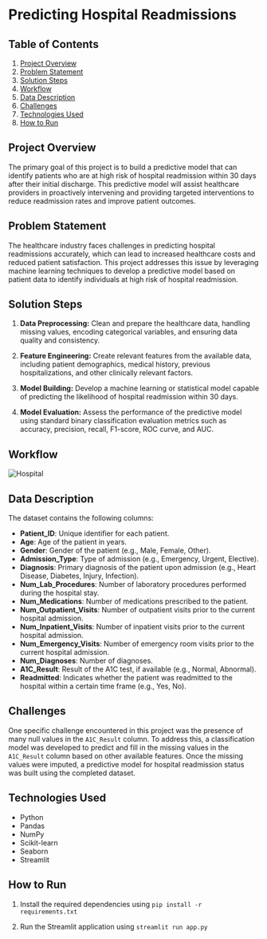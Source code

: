 # Predicting Hospital Readmissions

## Table of Contents

1. [Project Overview](#project-overview)
2. [Problem Statement](#problem-statement)
3. [Solution Steps](#solution-steps)
4. [Workflow](#workflow)
5. [Data Description](#data-description)
6. [Challenges](#challenges)
7. [Technologies Used](#technologies-used)
9. [How to Run](#how-to-run)

## Project Overview

The primary goal of this project is to build a predictive model that can identify patients who are at high risk of hospital readmission within 30 days after their initial discharge. This predictive model will assist healthcare providers in proactively intervening and providing targeted interventions to reduce readmission rates and improve patient outcomes.

## Problem Statement

The healthcare industry faces challenges in predicting hospital readmissions accurately, which can lead to increased healthcare costs and reduced patient satisfaction. This project addresses this issue by leveraging machine learning techniques to develop a predictive model based on patient data to identify individuals at high risk of hospital readmission.

## Solution Steps

1. **Data Preprocessing:** Clean and prepare the healthcare data, handling missing values, encoding categorical variables, and ensuring data quality and consistency.

2. **Feature Engineering:** Create relevant features from the available data, including patient demographics, medical history, previous hospitalizations, and other clinically relevant factors.

3. **Model Building:** Develop a machine learning or statistical model capable of predicting the likelihood of hospital readmission within 30 days. 

4. **Model Evaluation:** Assess the performance of the predictive model using standard binary classification evaluation metrics such as accuracy, precision, recall, F1-score, ROC curve, and AUC.

## Workflow

![Hospital](https://github.com/icodebest/Predicting-Hospital-Readmission)



## Data Description

The dataset contains the following columns:

- **Patient_ID**: Unique identifier for each patient.
- **Age**: Age of the patient in years.
- **Gender**: Gender of the patient (e.g., Male, Female, Other).
- **Admission_Type**: Type of admission (e.g., Emergency, Urgent, Elective).
- **Diagnosis**: Primary diagnosis of the patient upon admission (e.g., Heart Disease, Diabetes, Injury, Infection).
- **Num_Lab_Procedures**: Number of laboratory procedures performed during the hospital stay.
- **Num_Medications**: Number of medications prescribed to the patient.
- **Num_Outpatient_Visits**: Number of outpatient visits prior to the current hospital admission.
- **Num_Inpatient_Visits**: Number of inpatient visits prior to the current hospital admission.
- **Num_Emergency_Visits**: Number of emergency room visits prior to the current hospital admission.
- **Num_Diagnoses**: Number of diagnoses.
- **A1C_Result**: Result of the A1C test, if available (e.g., Normal, Abnormal).
- **Readmitted**: Indicates whether the patient was readmitted to the hospital within a certain time frame (e.g., Yes, No).


## Challenges

One specific challenge encountered in this project was the presence of many null values in the `A1C_Result` column. To address this, a classification model was developed to predict and fill in the missing values in the `A1C_Result` column based on other available features. Once the missing values were imputed, a predictive model for hospital readmission status was built using the completed dataset.


## Technologies Used

- Python
- Pandas
- NumPy
- Scikit-learn
- Seaborn
- Streamlit


## How to Run

1. Install the required dependencies using `pip install -r requirements.txt`

2. Run the Streamlit application using `streamlit run app.py`
